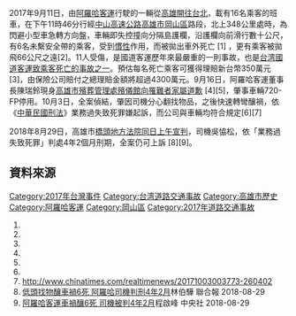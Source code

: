 2017年9月11日，由[阿羅哈客運](../Page/阿羅哈客運.md "wikilink")行駛的一輛從[高雄開往](https://zh.wikipedia.org/wiki/高雄車站 "wikilink")[台北](https://zh.wikipedia.org/wiki/臺北轉運站 "wikilink")，載有16名乘客的班車，在下午11時46分行經[中山高速公路](../Page/中山高速公路.md "wikilink")[高雄市](../Page/高雄市.md "wikilink")[岡山區](../Page/岡山區.md "wikilink")路段，北上348公里處時，為閃避小型車急轉方向盤，車輛即失控撞向分隔島護欄，沿護欄向前滑行數十公尺，有6名未繫安全帶的乘客，受到[慣性](../Page/慣性.md "wikilink")作用，而被拋出車外死亡 \[1\] ，更有乘客被拋飛66公尺之遠\[2\]。11人受傷，是國道客運歷年來最嚴重的一則事故，也是[台湾](https://zh.wikipedia.org/wiki/台湾 "wikilink")[國道客運致乘客死亡的事故之一](https://zh.wikipedia.org/wiki/國道客運 "wikilink")。預估每名死亡乘客可獲得理賠新台幣350萬元\[3\]，由保險公司賠付之總理賠金額將超過4300萬元。9月16日，阿羅哈客運董事長陳瑞鈴現身[高雄市殯葬管理處殯儀館向罹難者家屬道歉](https://zh.wikipedia.org/wiki/高雄市殯葬管理處 "wikilink") \[4\]\[5\]，肇事車輛720-FP停用。10月3日，全案偵結，肇因司機分心翻找物品，之後快速轉彎釀禍，依《[中華民國刑法](../Page/中華民國刑法.md "wikilink")》業務過失致死罪嫌起訴，而公司與車輛均符合規定\[6\]\[7\]

2018年8月29日，高雄市[橋頭地方法院同日上午宣判](../Page/臺灣橋頭地方法院.md "wikilink")，司機吳恊松，依「業務過失致死罪」判處4年2個月刑期，全案仍可上訴 \[8\]\[9\]。

## 資料來源

[Category:2017年台灣事件](https://zh.wikipedia.org/wiki/Category:2017年台灣事件 "wikilink") [Category:台湾道路交通事故](https://zh.wikipedia.org/wiki/Category:台湾道路交通事故 "wikilink") [Category:高雄市歷史](https://zh.wikipedia.org/wiki/Category:高雄市歷史 "wikilink") [Category:阿羅哈客運](https://zh.wikipedia.org/wiki/Category:阿羅哈客運 "wikilink") [Category:岡山區](https://zh.wikipedia.org/wiki/Category:岡山區 "wikilink") [Category:2017年道路交通事故](https://zh.wikipedia.org/wiki/Category:2017年道路交通事故 "wikilink")

1.
2.
3.
4.
5.
6.
7.  <http://www.chinatimes.com/realtimenews/20171003003773-260402>
8.  [低頭找物釀車禍6死 阿羅哈司機判刑4年2月](https://udn.com/news/story/7321/3336327)林伯驊 聯合報 2018-08-29
9.  [阿羅哈客運車禍釀6死 司機被判4年2月](http://www.cna.com.tw/news/firstnews/201808290088-1.aspx)程啟峰 中央社 2018-08-29